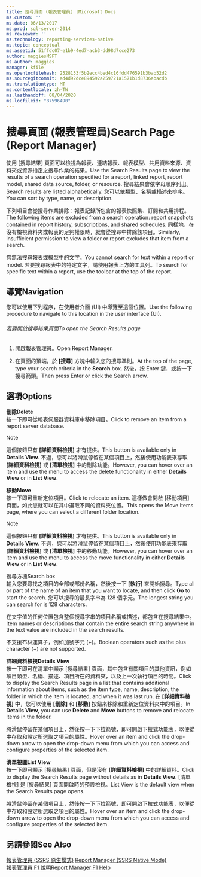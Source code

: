 ```yaml
---
title: 搜尋頁面 (報表管理員) |Microsoft Docs
ms.custom: ''
ms.date: 06/13/2017
ms.prod: sql-server-2014
ms.reviewer: ''
ms.technology: reporting-services-native
ms.topic: conceptual
ms.assetid: 51ffdc07-e1b9-4ed7-acb3-dd98d7cce273
author: maggiesMSFT
ms.author: maggies
manager: kfile
ms.openlocfilehash: 2528133f5b2ecc4bed4c16fdd476591b3bab52d2
ms.sourcegitcommit: ad4d92dce894592a259721a1571b1d8736abacdb
ms.translationtype: MT
ms.contentlocale: zh-TW
ms.lasthandoff: 08/04/2020
ms.locfileid: "87596490"
---
```

# <a name="search-page-report-manager"></a><span data-ttu-id="04a73-102">搜尋頁面 (報表管理員)</span><span class="sxs-lookup"><span data-stu-id="04a73-102">Search Page (Report Manager)</span></span>
  <span data-ttu-id="04a73-103">使用 [搜尋結果] 頁面可以檢視為報表、連結報表、報表模型、共用資料來源、資料夾或資源指定之搜尋作業的結果。</span><span class="sxs-lookup"><span data-stu-id="04a73-103">Use the Search Results page to view the results of a search operation specified for a report, linked report, report model, shared data source, folder, or resource.</span></span> <span data-ttu-id="04a73-104">搜尋結果會依字母順序列出。</span><span class="sxs-lookup"><span data-stu-id="04a73-104">Search results are listed alphabetically.</span></span> <span data-ttu-id="04a73-105">您可以依類型、名稱或描述來排序。</span><span class="sxs-lookup"><span data-stu-id="04a73-105">You can sort by type, name, or description.</span></span>  
  
 <span data-ttu-id="04a73-106">下列項目會從搜尋作業排除：報表記錄所包含的報表快照集、訂閱和共用排程。</span><span class="sxs-lookup"><span data-stu-id="04a73-106">The following items are excluded from a search operation: report snapshots contained in report history, subscriptions, and shared schedules.</span></span> <span data-ttu-id="04a73-107">同樣地，在沒有檢視資料夾或報表的足夠權限時，就會從搜尋中排除該項目。</span><span class="sxs-lookup"><span data-stu-id="04a73-107">Similarly, insufficient permission to view a folder or report excludes that item from a search.</span></span>  
  
 <span data-ttu-id="04a73-108">您無法搜尋報表或模型中的文字。</span><span class="sxs-lookup"><span data-stu-id="04a73-108">You cannot search for text within a report or model.</span></span> <span data-ttu-id="04a73-109">若要搜尋報表中的特定文字，請使用報表上方的工具列。</span><span class="sxs-lookup"><span data-stu-id="04a73-109">To search for specific text within a report, use the toolbar at the top of the report.</span></span>  
  
## <a name="navigation"></a><span data-ttu-id="04a73-110">導覽</span><span class="sxs-lookup"><span data-stu-id="04a73-110">Navigation</span></span>  
 <span data-ttu-id="04a73-111">您可以使用下列程序，在使用者介面 (UI) 中導覽至這個位置。</span><span class="sxs-lookup"><span data-stu-id="04a73-111">Use the following procedure to navigate to this location in the user interface (UI).</span></span>  
  
###### <a name="to-open-the-search-results-page"></a><span data-ttu-id="04a73-112">若要開啟搜尋結果頁面</span><span class="sxs-lookup"><span data-stu-id="04a73-112">To open the Search Results page</span></span>  
  
1.  <span data-ttu-id="04a73-113">開啟報表管理員。</span><span class="sxs-lookup"><span data-stu-id="04a73-113">Open Report Manager.</span></span>  
  
2.  <span data-ttu-id="04a73-114">在頁面的頂端，於 **[搜尋]** 方塊中輸入您的搜尋準則。</span><span class="sxs-lookup"><span data-stu-id="04a73-114">At the top of the page, type your search criteria in the **Search** box.</span></span> <span data-ttu-id="04a73-115">然後，按 Enter 鍵，或按一下搜尋箭頭。</span><span class="sxs-lookup"><span data-stu-id="04a73-115">Then press Enter or click the Search arrow.</span></span>  
  
## <a name="options"></a><span data-ttu-id="04a73-116">選項</span><span class="sxs-lookup"><span data-stu-id="04a73-116">Options</span></span>  
 <span data-ttu-id="04a73-117">**刪除**</span><span class="sxs-lookup"><span data-stu-id="04a73-117">**Delete**</span></span>  
 <span data-ttu-id="04a73-118">按一下即可從報表伺服器資料庫中移除項目。</span><span class="sxs-lookup"><span data-stu-id="04a73-118">Click to remove an item from a report server database.</span></span>  
  
> [!NOTE]  
>  <span data-ttu-id="04a73-119">這個按鈕只有 **[詳細資料檢視]** 才有提供。</span><span class="sxs-lookup"><span data-stu-id="04a73-119">This button is available only in **Details View**.</span></span> <span data-ttu-id="04a73-120">不過，您可以將滑鼠停留在某個項目上，然後使用功能表來存取 **[詳細資料檢視]** 或 **[清單檢視]** 中的刪除功能。</span><span class="sxs-lookup"><span data-stu-id="04a73-120">However, you can hover over an item and use the menu to access the delete functionality in either **Details View** or in **List View**.</span></span>  
  
 <span data-ttu-id="04a73-121">**移動**</span><span class="sxs-lookup"><span data-stu-id="04a73-121">**Move**</span></span>  
 <span data-ttu-id="04a73-122">按一下即可重新定位項目。</span><span class="sxs-lookup"><span data-stu-id="04a73-122">Click to relocate an item.</span></span> <span data-ttu-id="04a73-123">這樣做會開啟 [移動項目] 頁面，如此您就可以在其中選取不同的資料夾位置。</span><span class="sxs-lookup"><span data-stu-id="04a73-123">This opens the Move Items page, where you can select a different folder location.</span></span>  
  
> [!NOTE]  
>  <span data-ttu-id="04a73-124">這個按鈕只有 **[詳細資料檢視]** 才有提供。</span><span class="sxs-lookup"><span data-stu-id="04a73-124">This button is available only in **Details View**.</span></span> <span data-ttu-id="04a73-125">不過，您可以將滑鼠停留在某個項目上，然後使用功能表來存取 **[詳細資料檢視]** 或 **[清單檢視]** 中的移動功能。</span><span class="sxs-lookup"><span data-stu-id="04a73-125">However, you can hover over an item and use the menu to access the move functionality in either **Details View** or in **List View**.</span></span>  
  
 <span data-ttu-id="04a73-126">搜尋方塊</span><span class="sxs-lookup"><span data-stu-id="04a73-126">Search box</span></span>  
 <span data-ttu-id="04a73-127">輸入您要尋找之項目的全部或部份名稱，然後按一下 **[執行]** 來開始搜尋。</span><span class="sxs-lookup"><span data-stu-id="04a73-127">Type all or part of the name of an item that you want to locate, and then click **Go** to start the search.</span></span> <span data-ttu-id="04a73-128">您可以搜尋的最長字串為 128 個字元。</span><span class="sxs-lookup"><span data-stu-id="04a73-128">The longest string you can search for is 128 characters.</span></span>  
  
 <span data-ttu-id="04a73-129">在文字值的任何位置包含整個搜尋字串的項目名稱或描述，都包含在搜尋結果中。</span><span class="sxs-lookup"><span data-stu-id="04a73-129">Item names or descriptions that contain the entire search string anywhere in the text value are included in the search results.</span></span>  
  
 <span data-ttu-id="04a73-130">不支援布林運算子，例如加號字元 (+)。</span><span class="sxs-lookup"><span data-stu-id="04a73-130">Boolean operators such as the plus character (+) are not supported.</span></span>  
  
 <span data-ttu-id="04a73-131">**詳細資料檢視**</span><span class="sxs-lookup"><span data-stu-id="04a73-131">**Details View**</span></span>  
 <span data-ttu-id="04a73-132">按一下即可在清單中顯示 [搜尋結果] 頁面，其中包含有關項目的其他資訊，例如項目類型、名稱、描述、項目所在的資料夾，以及上一次執行項目的時間。</span><span class="sxs-lookup"><span data-stu-id="04a73-132">Click to display the Search Results page in a list that contains additional information about items, such as the item type, name, description, the folder in which the item is located, and when it was last run.</span></span> <span data-ttu-id="04a73-133">在 **[詳細資料檢視]** 中，您可以使用 **[刪除]** 和 **[移動]** 按鈕來移除和重新定位資料夾中的項目。</span><span class="sxs-lookup"><span data-stu-id="04a73-133">In **Details View**, you can use **Delete** and **Move** buttons to remove and relocate items in the folder.</span></span>  
  
 <span data-ttu-id="04a73-134">將滑鼠停留在某個項目上，然後按一下下拉箭號，即可開啟下拉式功能表，以便從中存取和設定所選取之項目的屬性。</span><span class="sxs-lookup"><span data-stu-id="04a73-134">Hover over an item and click the drop-down arrow to open the drop-down menu from which you can access and configure properties of the selected item.</span></span>  
  
 <span data-ttu-id="04a73-135">**清單視圖**</span><span class="sxs-lookup"><span data-stu-id="04a73-135">**List View**</span></span>  
 <span data-ttu-id="04a73-136">按一下即可顯示 [搜尋結果] 頁面，但是沒有 **[詳細資料檢視]** 中的詳細資料。</span><span class="sxs-lookup"><span data-stu-id="04a73-136">Click to display the Search Results page without details as in **Details View**.</span></span> <span data-ttu-id="04a73-137">[清單檢視] 是 [搜尋結果] 頁面開啟時的預設檢視。</span><span class="sxs-lookup"><span data-stu-id="04a73-137">List View is the default view when the Search Results page opens.</span></span>  
  
 <span data-ttu-id="04a73-138">將滑鼠停留在某個項目上，然後按一下下拉箭號，即可開啟下拉式功能表，以便從中存取和設定所選取之項目的屬性。</span><span class="sxs-lookup"><span data-stu-id="04a73-138">Hover over an item and click the drop-down arrow to open the drop-down menu from which you can access and configure properties of the selected item.</span></span>  
  
## <a name="see-also"></a><span data-ttu-id="04a73-139">另請參閱</span><span class="sxs-lookup"><span data-stu-id="04a73-139">See Also</span></span>  
 <span data-ttu-id="04a73-140">[報表管理員 &#40;SSRS 原生模式&#41;](../../2014/reporting-services/report-manager-ssrs-native-mode.md) </span><span class="sxs-lookup"><span data-stu-id="04a73-140">[Report Manager  &#40;SSRS Native Mode&#41;](../../2014/reporting-services/report-manager-ssrs-native-mode.md) </span></span>  
 [<span data-ttu-id="04a73-141">報表管理員 F1 說明</span><span class="sxs-lookup"><span data-stu-id="04a73-141">Report Manager F1 Help</span></span>](../../2014/reporting-services/report-manager-f1-help.md)  
  
  
